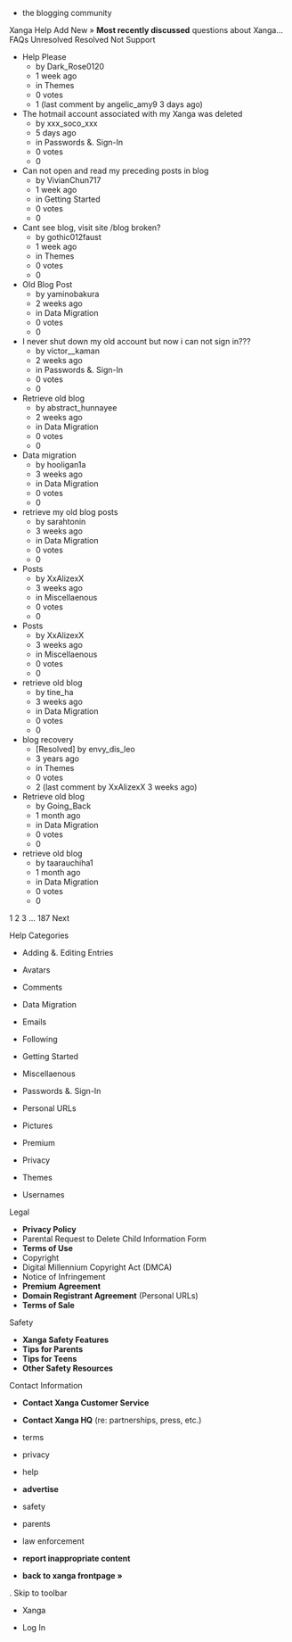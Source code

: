 *   the blogging community

Xanga Help Add New » **Most recently discussed** questions about Xanga… FAQs Unresolved Resolved Not Support

*   Help Please
    *   by Dark\_Rose0120
    *   1 week ago
    *   in Themes
    *   0 votes
    *   1 (last comment by angelic\_amy9 3 days ago)
*   The hotmail account associated with my Xanga was deleted
    *   by xxx\_soco\_xxx
    *   5 days ago
    *   in Passwords &. Sign-In
    *   0 votes
    *   0
*   Can not open and read my preceding posts in blog
    *   by VivianChun717
    *   1 week ago
    *   in Getting Started
    *   0 votes
    *   0
*   Cant see blog, visit site /blog broken?
    *   by gothic012faust
    *   1 week ago
    *   in Themes
    *   0 votes
    *   0
*   Old Blog Post
    *   by yaminobakura
    *   2 weeks ago
    *   in Data Migration
    *   0 votes
    *   0
*   I never shut down my old account but now i can not sign in???
    *   by victor\_\_kaman
    *   2 weeks ago
    *   in Passwords &. Sign-In
    *   0 votes
    *   0
*   Retrieve old blog
    *   by abstract\_hunnayee
    *   2 weeks ago
    *   in Data Migration
    *   0 votes
    *   0
*   Data migration
    *   by hooligan1a
    *   3 weeks ago
    *   in Data Migration
    *   0 votes
    *   0
*   retrieve my old blog posts
    *   by sarahtonin
    *   3 weeks ago
    *   in Data Migration
    *   0 votes
    *   0
*   Posts
    *   by XxAlizexX
    *   3 weeks ago
    *   in Miscellaenous
    *   0 votes
    *   0
*   Posts
    *   by XxAlizexX
    *   3 weeks ago
    *   in Miscellaenous
    *   0 votes
    *   0
*   retrieve old blog
    *   by tine\_ha
    *   3 weeks ago
    *   in Data Migration
    *   0 votes
    *   0
*   blog recovery
    *   \[Resolved\] by envy\_dis\_leo
    *   3 years ago
    *   in Themes
    *   0 votes
    *   2 (last comment by XxAlizexX 3 weeks ago)
*   Retrieve old blog
    *   by Going\_Back
    *   1 month ago
    *   in Data Migration
    *   0 votes
    *   0
*   retrieve old blog
    *   by taarauchiha1
    *   1 month ago
    *   in Data Migration
    *   0 votes
    *   0

1 2 3 ... 187 Next

Help Categories

*   Adding &. Editing Entries
*   Avatars
*   Comments
*   Data Migration
*   Emails
*   Following
*   Getting Started
*   Miscellaenous

*   Passwords &. Sign-In
*   Personal URLs
*   Pictures
*   Premium
*   Privacy
*   Themes
*   Usernames

Legal

*   **Privacy Policy**
*   Parental Request to Delete Child Information Form
*   **Terms of Use**
*   Copyright
*   Digital Millennium Copyright Act (DMCA)
*   Notice of Infringement
*   **Premium Agreement**
*   **Domain Registrant Agreement** (Personal URLs)
*   **Terms of Sale**

Safety

*   **Xanga Safety Features**
*   **Tips for Parents**
*   **Tips for Teens**
*   **Other Safety Resources**

Contact Information

*   **Contact Xanga Customer Service**
*   **Contact Xanga HQ** (re: partnerships, press, etc.)

*   terms
*   privacy
*   help
*   **advertise**

*   safety
*   parents
*   law enforcement
*   **report inappropriate content**

*   **back to xanga frontpage »**

<img src="http://pixel.quantserve.com/pixel/p-87h-iNOVooym2.gif" style="display: none" height="1" width="1" alt="Quantcast"/>. Skip to toolbar

*   Xanga

*   Log In